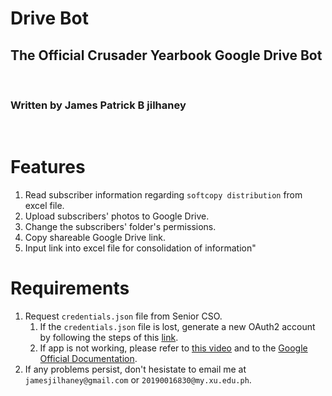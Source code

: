 # Drive Bot

## The Official Crusader Yearbook Google Drive Bot
<br>

### Written by __James Patrick B jilhaney__

<br>

# Features
1. Read subscriber information regarding `softcopy distribution` from excel file.
1. Upload subscribers' photos to Google Drive.
2. Change the subscribers' folder's permissions.
3. Copy shareable Google Drive link.
4. Input link into excel file for consolidation of information"


# Requirements
1. Request `credentials.json` file from Senior CSO.
   1. If the `credentials.json` file is lost, generate a new OAuth2 account by following the steps of this [link](https://developers.google.com/workspace/guides/configure-oauth-consent).
   2. If app is not working, please refer to [this video](https://www.youtube.com/watch?v=9K2P2bWEd90&list=PL3JVwFmb_BnTamTxXbmlwpspYdpmaHdbz) and to the [Google Official Documentation](https://developers.google.com/drive/api/guides/about-files).
2. If any problems persist, don't hesistate to email me at ``jamesjilhaney@gmail.com`` or ``20190016830@my.xu.edu.ph``.
